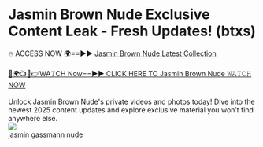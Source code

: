 # Jasmin Brown Nude Exclusive Content Leak - Fresh Updates! (btxs)

🔥 ACCESS NOW 🌍==►► <a href="https://tinyurl.com/2mz8nhtm" rel="nofollow">Jasmin Brown Nude Latest Collection</a>
<br><br>
[🔴🌍📺📱👉WA𝚃CH Now==►► CLICK HERE TO Jasmin Brown Nude 𝚆𝙰𝚃𝙲𝙷 NOW](https://tinyurl.com/2mz8nhtm)
<br><br>
Unlock Jasmin Brown Nude's private videos and photos today! Dive into the newest 2025 content updates and explore exclusive material you won’t find anywhere else.
<br>
<a href="https://tinyurl.com/2mz8nhtm" rel="nofollow" data-target="animated-image.originalLink"><img src="https://camo.githubusercontent.com/8a4f000d20f83aca3bf7ec5f350d767afa0574a8a352519fd8cfa583a6f93a33/68747470733a2f2f692e696d6775722e636f6d2f644a486b345a712e676966" data-canonical-src="https://i.imgur.com/dJHk4Zq.gif" style="max-width: 100%; display: inline-block;" data-target="animated-image.originalImage"></a>
<br>
jasmin gassmann nude